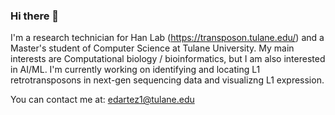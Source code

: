 ### Hi there 👋
I'm a research technician for Han Lab (https://transposon.tulane.edu/) and a Master's student of Computer Science at Tulane University.
My main interests are Computational biology / bioinformatics, but I am also interested in AI/ML. I'm currently working on identifying and locating L1 retrotransposons in next-gen sequencing data and visualizng L1 expression.

You can contact me at: edartez1@tulane.edu
<!--
**EvanDartez/EvanDartez** is a ✨ _special_ ✨ repository because its `README.md` (this file) appears on your GitHub profile.

Here are some ideas to get you started:

- 🔭 I’m currently working on completing my Bachelors in Neuroscience / Computer Science
- 🌱 I’m currently learning Data Visualization, Intro to Algortihms, Intro to Comp Sys and Net
- 📫 How to reach me: edartez1@tulane.edu
- ⚡ Fun fact: The mitochondria is the powerhouse of the cell.
-->
